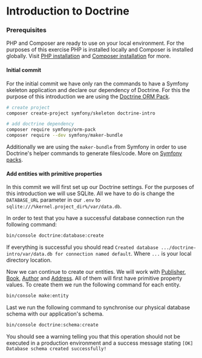 Introduction to Doctrine
========================

### Prerequisites

PHP and Composer are ready to use on your local environment. For the purposes of this exercise PHP is installed locally 
and Composer is installed globally. Visit [PHP installation](https://www.php.net/manual/en/install.php) and 
[Composer installation](https://getcomposer.org/doc/00-intro.md#installation-linux-unix-macos) for more. 

#### Initial commit

For the initial commit we have only ran the commands to have a  Symfony skeleton application and declare our dependency of 
Doctrine. For this the purpose of this introduction we are using the [Doctrine ORM Pack](https://packagist.org/packages/symfony/orm-pack). 

```bash
# create project
composer create-project symfony/skeleton doctrine-intro

# add doctrine dependency
composer require symfony/orm-pack
composer require --dev symfony/maker-bundle
```

Additionally we are using the `maker-bundle` from Symfony in order to use Doctrine's helper commands to generate 
files/code. More on [Symfony packs](https://symfony.com/doc/current/setup.html#symfony-packs).

#### Add entities with primitive properties

In this commit we will first set up our Doctrine settings. For the purposes of this introduction we will use SQLite. All
we have to do is change the `DATABASE_URL` parameter in our `.env` to `sqlite:///%kernel.project_dir%/var/data.db`.

In order to test that you have a successful database connection run the following command: 

```bash
bin/console doctrine:database:create
```

If everything is successful you should read `Created database .../doctrine-intro/var/data.db for connection named default`.
Where `...` is your local directory location.

Now we can continue to create our entities. We will work with [Publisher](doc/make-publisher.md), [Book](doc/make-book.md), 
[Author](doc/make-author.md) and [Address](doc/make-address.md). All of them will first 
have primitive property values. To create them we run the following command for each entity.

```bash
bin/console make:entity
```

Last we run the following command to synchronise our physical database schema with our application's schema.

```bash
bin/console doctrine:schema:create
```

You should see a warning telling you that this operation should not be executed in a production environment and a success 
message stating `[OK] Database schema created successfully!`
